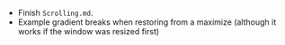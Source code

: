 * Finish `Scrolling.md`.
* Example gradient breaks when restoring from a maximize (although it works if the window was resized first)